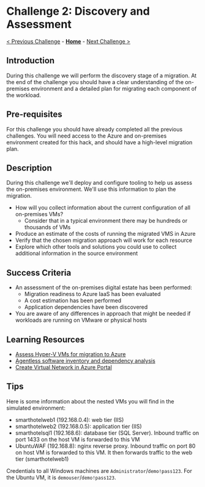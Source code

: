 # Challenge 2: Discovery and Assessment

[< Previous Challenge](./01-design.md) - **[Home](../README.md)** - [Next Challenge >](./03-prepare.md)

## Introduction

During this challenge we will perform the discovery stage of a migration.  At the end of the challenge you should have a clear understanding of the on-premises environment and a detailed plan for migrating each component of the workload.

## Pre-requisites

For this challenge you should have already completed all the previous challenges.  You will need access to the Azure and on-premises environment created for this hack, and should have a high-level migration plan.

## Description

During this challenge we'll deploy and configure tooling to help us assess the on-premises environment. We'll use this information to plan the migration.

- How will you collect information about the current configuration of all on-premises VMs?
  - Consider that in a typical environment there may be hundreds or thousands of VMs
- Produce an estimate of the costs of running the migrated VMS in Azure
- Verify that the chosen migration approach will work for each resource
- Explore which other tools and solutions you could use to collect additional information in the source environment

## Success Criteria

- An assessment of the on-premises digital estate has been performed:
  - Migration readiness to Azure IaaS has been evaluated
  - A cost estimation has been performed
  - Application dependencies have been discovered
- You are aware of any differences in approach that might be needed if workloads are running on VMware or physical hosts

## Learning Resources

- [Assess Hyper-V VMs for migration to Azure](https://docs.microsoft.com/azure/migrate/tutorial-assess-hyper-v)
- [Agentless software inventory and dependency analysis](https://techcommunity.microsoft.com/t5/azure-migration-and/build-high-confidence-migration-plans-using-azure-migrate/ba-p/3248554)
- [Create Virtual Network in Azure Portal](https://docs.microsoft.com/azure/virtual-network/quick-create-portal)

## Tips

Here is some information about the nested VMs you will find in the simulated environment:

- smarthotelweb1 (192.168.0.4): web tier (IIS)
- smarthotelweb2 (192.168.0.5): application tier (IIS)
- smarthotelsql1 (192.168.6): database tier (SQL Server). Inbound traffic on port 1433 on the host VM is forwarded to this VM
- UbuntuWAF (192.168.8): nginx reverse proxy. Inbound traffic on port 80 on host VM is forwarded to this VM. It then forwards traffic to the web tier (smarthotelweb1)

Credentials to all Windows machines are `Administrator`/`demo!pass123`. For the Ubuntu VM, it is `demouser`/`demo!pass123`.
